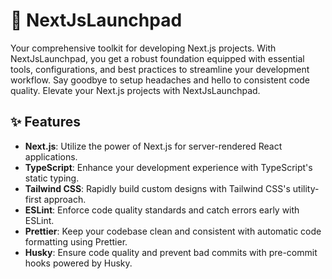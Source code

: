 # 🚀 NextJsLaunchpad

Your comprehensive toolkit for developing Next.js projects. With NextJsLaunchpad, you get a robust foundation equipped with essential tools, configurations, and best practices to streamline your development workflow. Say goodbye to setup headaches and hello to consistent code quality. Elevate your Next.js projects with NextJsLaunchpad.

## ✨ Features

- **Next.js**: Utilize the power of Next.js for server-rendered React applications.
- **TypeScript**: Enhance your development experience with TypeScript's static typing.
- **Tailwind CSS**: Rapidly build custom designs with Tailwind CSS's utility-first approach.
- **ESLint**: Enforce code quality standards and catch errors early with ESLint.
- **Prettier**: Keep your codebase clean and consistent with automatic code formatting using Prettier.
- **Husky**: Ensure code quality and prevent bad commits with pre-commit hooks powered by Husky.